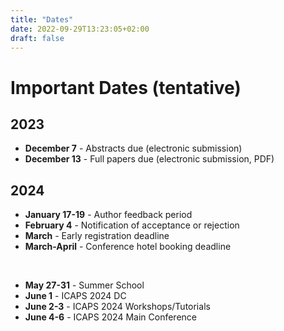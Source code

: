 ```yaml
---
title: "Dates"
date: 2022-09-29T13:23:05+02:00
draft: false
---
```


# Important Dates (tentative)

## 2023
- **December 7** - Abstracts due (electronic submission)
- **December 13** - Full papers due (electronic submission, PDF)

## 2024
- **January 17-19** - Author feedback period
- **February 4** - Notification of acceptance or rejection
- **March** - Early registration deadline
- **March-April** - Conference hotel booking deadline

<br />

- **May 27-31** - Summer School
- **June 1** - ICAPS 2024 DC
- **June 2-3** - ICAPS 2024 Workshops/Tutorials
- **June 4-6** - ICAPS 2024 Main Conference
